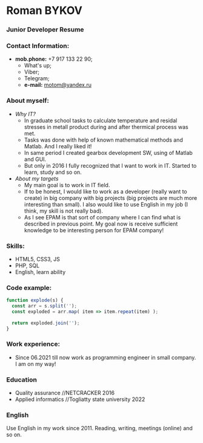 # Roman BYKOV

### Junior Developer Resume

### Contact Information:
* __mob.phone:__ +7 917 133 22 90;
    * What's up;
    * Viber;
    * Telegram;
    * __e-mail:__ motom@yandex.ru


### About myself:
* _Why IT?_
    * In graduate school tasks to calculate temperature and residal stresses in metall product during and after thermical process was met.
    * Tasks was done with help of known mathematical methods and Matlab. And I really liked it!
    * In same period I created gearbox development SW, using of Matlab and GUI.
    * But only in 2016 I fully recognized that I want to work in IT. Started to learn, study and so on.
* _About my targets_
    * My main goal is to work in IT field.
    * If to be honest, I would like to work as a developer (really want to create) in big company with big projects (big projects are much more interesting than small). I also would like to use English in my job (I think, my skill is not really bad).
    * As I see EPAM is that sort of company where I can find what is described in previous point. My goal now is receive sufficient knowledge to be interesting person for EPAM company!


### Skills:
* HTML5, CSS3, JS
* PHP, SQL
* English, learn ability

### Code example:
```javascript
function explode(s) {
  const arr = s.split('');
  const exploded = arr.map( item => item.repeat(item) );
  
  return exploded.join('');
}
```


### Work experience:
* Since 06.2021 till now work as programming engineer in small company. I am on my way!


### Education
* Quality assurance //NETCRACKER 2016
* Applied informatics //Togliatty state university 2022


### English
Use English in my work since 2011. Reading, writing, meetings (online) and so on.